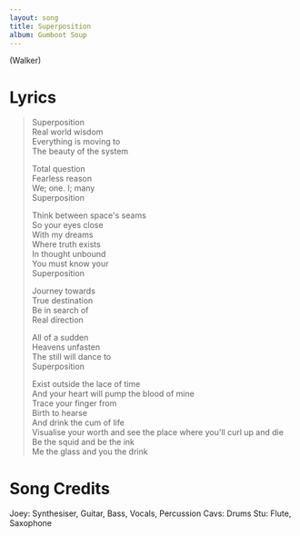 ```yaml
---
layout: song
title: Superposition
album: Gumboot Soup
---
```


(Walker)

# Lyrics

> Superposition  
> Real world wisdom  
> Everything is moving to  
> The beauty of the system  
>  
> Total question  
> Fearless reason  
> We; one. I; many  
> Superposition  
>  
> Think between space's seams  
> So your eyes close  
> With my dreams  
> Where truth exists  
> In thought unbound  
> You must know your  
> Superposition  
>  
> Journey towards  
> True destination  
> Be in search of  
> Real direction  
>  
> All of a sudden  
> Heavens unfasten  
> The still will dance to  
> Superposition  
>  
> Exist outside the lace of time  
> And your heart will pump the blood of mine  
> Trace your finger from  
> Birth to hearse  
> And drink the cum of life  
> Visualise your worth and see the place where you'll curl up and die  
> Be the squid and be the ink  
> Me the glass and you the drink  

# Song Credits

Joey: Synthesiser, Guitar, Bass, Vocals, Percussion
Cavs: Drums
Stu: Flute, Saxophone
